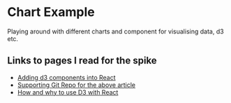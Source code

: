 # Chart Example
Playing around with different charts and component for visualising data, d3 etc.

## Links to pages I read for the spike
- [Adding d3 components into React](https://medium.com/@Elijah_Meeks/interactive-applications-with-react-d3-f76f7b3ebc71)
- [Supporting Git Repo for the above article](https://github.com/emeeks/d3_in_action_2/tree/master/chapter9/reactd3)
- [How and why to use D3 with React](https://hackernoon.com/how-and-why-to-use-d3-with-react-d239eb1ea274)